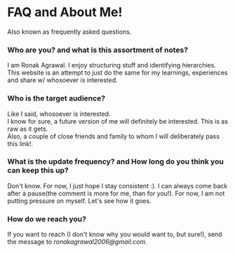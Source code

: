 # FAQ and About Me!

Also known as frequently asked questions.

### Who are you? and what is this assortment of notes?

I am Ronak Agrawal. I enjoy structuring stuff and identifying hierarchies. This
website is an attempt to just do the same for my learnings, experiences and
share w/ whosoever is interested.

### Who is the target audience?

Like I said, whosoever is interested.   
I know for sure, a future version of me will definitely be interested. This is
as raw as it gets.   
Also, a couple of close friends and family to whom I will deliberately pass this
link!.

### What is the update frequency? and How long do you think you can keep this up?

Don't know. For now, I just hope I stay consistent :). I can always come back
after a pause(the comment is more for me, than for you!). For now, I am not
putting pressure on myself. Let's see how it goes.

### How do we reach you?

If you want to reach (I don't know why you would want to, but sure!), send the
message to _ronakagrawal2006@gmail.com_. 